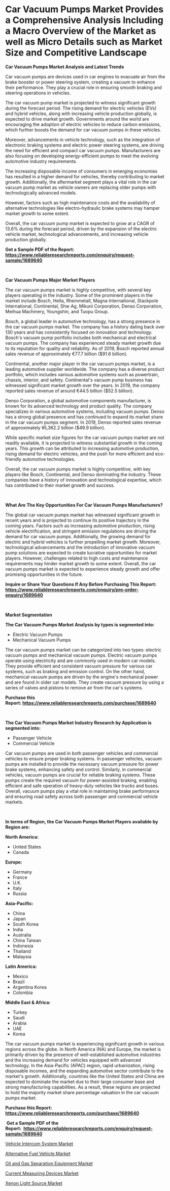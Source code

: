 <p><h1>Car Vacuum Pumps Market Provides a Comprehensive Analysis Including a Macro Overview of the Market as well as Micro Details such as Market Size and Competitive Landscape</h1></p><p><strong>Car Vacuum Pumps Market Analysis and Latest Trends</strong></p>
<p><p>Car vacuum pumps are devices used in car engines to evacuate air from the brake booster or power steering system, creating a vacuum to enhance their performance. They play a crucial role in ensuring smooth braking and steering operations in vehicles.</p><p>The car vacuum pump market is projected to witness significant growth during the forecast period. The rising demand for electric vehicles (EVs) and hybrid vehicles, along with increasing vehicle production globally, is expected to drive market growth. Governments around the world are encouraging the adoption of electric vehicles to reduce carbon emissions, which further boosts the demand for car vacuum pumps in these vehicles.</p><p>Moreover, advancements in vehicle technology, such as the integration of electronic braking systems and electric power steering systems, are driving the need for efficient and compact car vacuum pumps. Manufacturers are also focusing on developing energy-efficient pumps to meet the evolving automotive industry requirements.</p><p>The increasing disposable income of consumers in emerging economies has resulted in a higher demand for vehicles, thereby contributing to market growth. Additionally, the aftermarket segment plays a vital role in the car vacuum pump market as vehicle owners are replacing older pumps with technologically advanced models.</p><p>However, factors such as high maintenance costs and the availability of alternative technologies like electro-hydraulic brake systems may hamper market growth to some extent.</p><p>Overall, the car vacuum pump market is expected to grow at a CAGR of 13.6% during the forecast period, driven by the expansion of the electric vehicle market, technological advancements, and increasing vehicle production globally.</p></p>
<p><strong>Get a Sample PDF of the Report:&nbsp; <a href="https://www.reliableresearchreports.com/enquiry/request-sample/1689640">https://www.reliableresearchreports.com/enquiry/request-sample/1689640</a></strong></p>
<p>&nbsp;</p>
<p><strong>Car Vacuum Pumps Major Market Players</strong></p>
<p><p>The car vacuum pumps market is highly competitive, with several key players operating in the industry. Some of the prominent players in the market include Bosch, Hella, Rheinmetall, Magna International, Stackpole International, Continental, Shw Ag, Mikuni Corporation, Denso Corporation, Meihua Machinery, Youngshin, and Tuopu Group.</p><p>Bosch, a global leader in automotive technology, has a strong presence in the car vacuum pumps market. The company has a history dating back over 130 years and has consistently focused on innovation and technology. Bosch's vacuum pump portfolio includes both mechanical and electrical vacuum pumps. The company has experienced steady market growth due to its reputation for quality and reliability. As of 2019, Bosch reported annual sales revenue of approximately €77.7 billion ($91.6 billion).</p><p>Continental, another major player in the car vacuum pumps market, is a leading automotive supplier worldwide. The company has a diverse product portfolio, which includes various automotive systems such as powertrain, chassis, interior, and safety. Continental's vacuum pump business has witnessed significant market growth over the years. In 2019, the company reported sales revenue of around €44.5 billion ($52.5 billion).</p><p>Denso Corporation, a global automotive components manufacturer, is known for its advanced technology and product quality. The company specializes in various automotive systems, including vacuum pumps. Denso has a strong global presence and has continued to expand its market share in the car vacuum pumps segment. In 2019, Denso reported sales revenue of approximately ¥5,362.2 billion ($49.9 billion).</p><p>While specific market size figures for the car vacuum pumps market are not readily available, it is projected to witness substantial growth in the coming years. This growth can be attributed to increasing automotive production, rising demand for electric vehicles, and the push for more efficient and eco-friendly automotive technologies.</p><p>Overall, the car vacuum pumps market is highly competitive, with key players like Bosch, Continental, and Denso dominating the industry. These companies have a history of innovation and technological expertise, which has contributed to their market growth and success.</p></p>
<p>&nbsp;</p>
<p><strong>What Are The Key Opportunities For Car Vacuum Pumps Manufacturers?</strong></p>
<p><p>The global car vacuum pumps market has witnessed significant growth in recent years and is projected to continue its positive trajectory in the coming years. Factors such as increasing automotive production, rising vehicle electrification, and stringent emission regulations are driving the demand for car vacuum pumps. Additionally, the growing demand for electric and hybrid vehicles is further propelling market growth. Moreover, technological advancements and the introduction of innovative vacuum pump solutions are expected to create lucrative opportunities for market players. However, challenges related to high costs and maintenance requirements may hinder market growth to some extent. Overall, the car vacuum pumps market is expected to experience steady growth and offer promising opportunities in the future.</p></p>
<p><strong>Inquire or Share Your Questions If Any Before Purchasing This Report: <a href="https://www.reliableresearchreports.com/enquiry/pre-order-enquiry/1689640">https://www.reliableresearchreports.com/enquiry/pre-order-enquiry/1689640</a></strong></p>
<p>&nbsp;</p>
<p><strong>Market Segmentation</strong></p>
<p><strong>The Car Vacuum Pumps Market Analysis by types is segmented into:</strong></p>
<p><ul><li>Electric Vacuum Pumps</li><li>Mechanical Vacuum Pumps</li></ul></p>
<p><p>The car vacuum pumps market can be categorized into two types: electric vacuum pumps and mechanical vacuum pumps. Electric vacuum pumps operate using electricity and are commonly used in modern car models. They provide efficient and consistent vacuum pressure for various car systems, such as braking and emission control. On the other hand, mechanical vacuum pumps are driven by the engine's mechanical power and are found in older car models. They create vacuum pressure by using a series of valves and pistons to remove air from the car's systems.</p></p>
<p><strong>Purchase this Report:&nbsp;<a href="https://www.reliableresearchreports.com/purchase/1689640">https://www.reliableresearchreports.com/purchase/1689640</a></strong></p>
<p>&nbsp;</p>
<p><strong>The Car Vacuum Pumps Market Industry Research by Application is segmented into:</strong></p>
<p><ul><li>Passenger Vehicle</li><li>Commercial Vehicle</li></ul></p>
<p><p>Car vacuum pumps are used in both passenger vehicles and commercial vehicles to ensure proper braking systems. In passenger vehicles, vacuum pumps are installed to provide the necessary vacuum pressure for power brake systems, enhancing safety and control. Similarly, in commercial vehicles, vacuum pumps are crucial for reliable braking systems. These pumps create the required vacuum for power-assisted braking, enabling efficient and safe operation of heavy-duty vehicles like trucks and buses. Overall, vacuum pumps play a vital role in maintaining brake performance and ensuring road safety across both passenger and commercial vehicle markets.</p></p>
<p>&nbsp;</p>
<p><strong>In terms of Region, the Car Vacuum Pumps Market Players available by Region are:</strong></p>
<p>
    <p> <strong> North America: </strong>
        <ul>
            <li>United States</li>
            <li>Canada</li>
        </ul>
        </p> 
    <p> <strong> Europe: </strong>
        <ul>
            <li>Germany</li>
            <li>France</li>
            <li>U.K.</li>
            <li>Italy</li>
            <li>Russia</li>
        </ul>
        </p> 
    <p> <strong> Asia-Pacific: </strong>
        <ul>
            <li>China</li>
            <li>Japan</li>
            <li>South Korea</li>
            <li>India</li>
            <li>Australia</li>
            <li>China Taiwan</li>
            <li>Indonesia</li>
            <li>Thailand</li>
            <li>Malaysia</li>
        </ul>
        </p> 
    <p> <strong> Latin America: </strong>
        <ul>
            <li>Mexico</li>
            <li>Brazil</li>
            <li>Argentina Korea</li>
            <li>Colombia</li>
        </ul>
        </p> 
    <p> <strong> Middle East & Africa: </strong>
        <ul>
            <li>Turkey</li>
            <li>Saudi</li>
            <li>Arabia</li>
            <li>UAE</li>
            <li>Korea</li>
        </ul>
    </p>
    </p>
<p><p>The car vacuum pumps market is experiencing significant growth in various regions across the globe. In North America (NA) and Europe, the market is primarily driven by the presence of well-established automotive industries and the increasing demand for vehicles equipped with advanced technology. In the Asia-Pacific (APAC) region, rapid urbanization, rising disposable incomes, and the expanding automotive sector contribute to the market's growth. Additionally, countries like the United States and China are expected to dominate the market due to their large consumer base and strong manufacturing capabilities. As a result, these regions are projected to hold the majority market share percentage valuation in the car vacuum pumps market.</p></p>
<p><strong>Purchase this Report: <a href="https://www.reliableresearchreports.com/purchase/1689640">https://www.reliableresearchreports.com/purchase/1689640</a></strong></p>
<p>&nbsp;<strong>Get a Sample PDF of the Report:&nbsp;&nbsp;<a href="https://www.reliableresearchreports.com/enquiry/request-sample/1689640">https://www.reliableresearchreports.com/enquiry/request-sample/1689640</a></strong></p>
<p><strong></strong></p>
<p><p><a href="https://github.com/kuntayevaz/Market-Research-Report-List-1/blob/main/vehicle-intercom-system-market.md">Vehicle Intercom System Market</a></p><p><a href="https://github.com/Krish2023na/Market-Research-Report-List-1/blob/main/alternative-fuel-vehicle-market.md">Alternative Fuel Vehicle Market</a></p><p><a href="https://www.linkedin.com/pulse/oil-gas-separation-equipment-market-research-report-unlocks-n8oae/">Oil and Gas Separation Equipment Market</a></p><p><a href="https://www.linkedin.com/pulse/current-measuring-devices-market-size-2023-2030-global-2yzae/">Current Measuring Devices Market</a></p><p><a href="https://www.linkedin.com/pulse/xenon-light-source-market-insights-players-forecast-till-2030-jdibe/">Xenon Light Source Market</a></p></p>